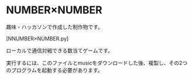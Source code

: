 # NUMBER×NUMBER
趣味・ハッカソンで作成した制作物です。

[NNUMBER×NUMBER.py]

  ローカルで通信対戦できる数当てゲームです。

  実行するには、このファイルとmusicをダウンロードした後、複製し、その2つのプログラムを起動する必要があります。

